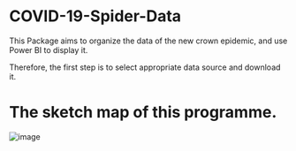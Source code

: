 # COVID-19-Spider-Data
This Package aims to organize the data of the new crown epidemic, and use Power BI to display it.

Therefore, the first step is to select appropriate data source and download it.

# The sketch map of this programme.

![image](https://user-images.githubusercontent.com/51288323/112728337-b965fa80-8f61-11eb-995e-b114dfd82747.png)
